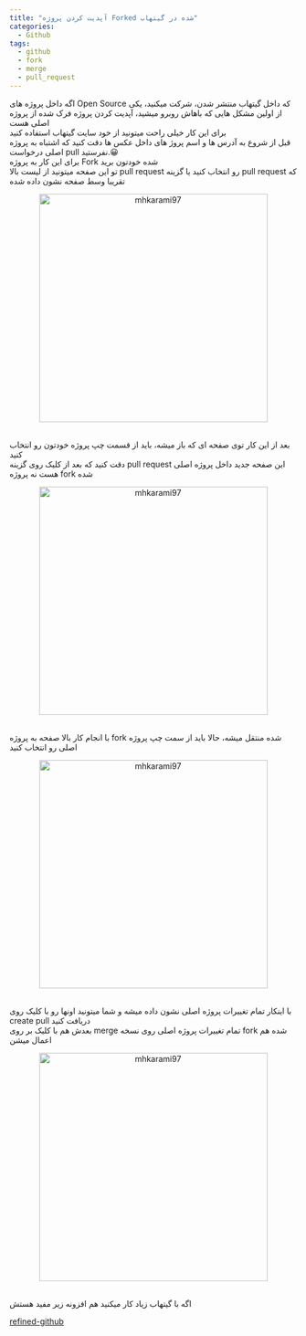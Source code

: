 ```yaml
---
title: "آپدیت کردن پروژه Forked شده در گیتهاب"
categories:
  - Github
tags:
  - github
  - fork
  - merge
  - pull_request
---
```


اگه داخل پروژه های Open Source که داخل گیتهاب منتشر شدن، شرکت میکنید، یکی از اولین مشکل هایی که باهاش روبرو میشید، آپدیت کردن پروژه فرک شده از پروژه اصلی هست
<br />
برای این کار خیلی راحت میتونید از خود سایت گیتهاب استفاده کنید
<br />
قبل از شروع به آدرس ها و اسم پروژ های داخل عکس ها دقت کنید که اشتباه به پروژه اصلی درخواست pull نفرستید.😀
<br />
برای این کار به پروژه Fork شده خودتون برید
<br />
تو این صفحه میتونید از لیست بالا pull request رو انتخاب کنید یا گزینه pull request که تقریبا وسط صفحه نشون داده شده
<br />

<p align="center" >
  <img src="https://i.postimg.cc/Gmzvk4Gk/Screenshot-2021-02-26-193203-min.jpg" alt="mhkarami97" width="400" />
</p>

<br />
بعد از این کار توی صفحه ای که باز میشه، باید از قسمت چپ پروژه خودتون رو انتخاب کنید
<br />
دقت کنید که بعد از کلیک روی گزینه pull request این صفحه جدید داخل پروژه اصلی هست نه پروژه fork شده
<br />

<p align="center" >
  <img src="https://i.postimg.cc/mDP3ZTc7/Screenshot-2021-02-26-193141-min.jpg" alt="mhkarami97" width="400" />
</p>

<br />
با انجام کار بالا صفحه به پروژه fork شده منتقل میشه، حالا باید از سمت چپ پروژه اصلی رو انتخاب کنید
<br />

<p align="center" >
  <img src="https://i.postimg.cc/zfBKpqF4/Screenshot-2021-02-26-193236-min.jpg" alt="mhkarami97" width="400" />
</p>

<br />
با اینکار تمام تغییرات پروژه اصلی نشون داده میشه و شما میتونید اونها رو با کلیک روی create pull دریافت کنید
<br />
بعدش هم با کلیک بر روی merge تمام تغییرات پروژه اصلی روی نسخه fork شده هم اعمال میشن
<br />

<p align="center" >
  <img src="https://i.postimg.cc/1Xpq4XyV/Screenshot-2021-02-26-193326-min.jpg" alt="mhkarami97" width="400" />
</p>

<br />
اگه با گیتهاب زیاد کار میکنید هم افزونه زیر مفید هستش
<br />

[refined-github](https://github.com/sindresorhus/refined-github)  
